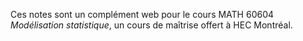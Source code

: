 Ces notes sont un complément web pour le cours MATH 60604 *Modélisation statistique*, un cours de maîtrise offert à HEC Montréal.
